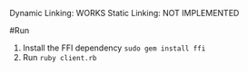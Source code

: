 Dynamic Linking: WORKS
Static Linking: NOT IMPLEMENTED

#Run
1. Install the FFI dependency `sudo gem install ffi`
1. Run `ruby client.rb`